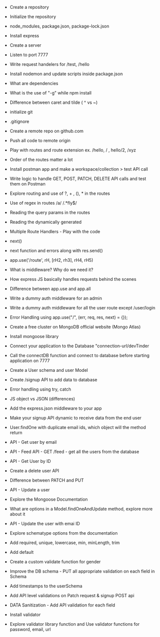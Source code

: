 - Create a repository
- Initialize the repository
- node_modules, package.json, package-lock.json
- Install express
- Create a server
- Listen to port 7777
- Write request handelers for /test, /hello
- Install nodemon and update scripts inside package.json
- What are dependencies
- What is the use of "-g" while npm install
- Difference between caret and tilde ( ^ vs ~)

- initialize git
- .gitignore
- Create a remote repo on github.com
- Push all code to remote origin
- Play with routes and route extension ex. /hello, / , hello/2, /xyz
- Order of the routes matter a lot

- Install postman app and make a workspace/collection > test API call
- Write logic to handle GET, POST, PATCH, DELETE API calls and test them on Postman
- Explore routing and use of ?, + , (), \* in the routes
- Use of regex in routes /a/ /.\*fly$/
- Reading the query params in the routes
- Reading the dynamically generated

- Multiple Route Handlers - Play with the code
- next()
- next function and errors along with res.send()
- app.use('/route', rH, [rH2, rh3], rH4, rH5)
- What is middleware? Why do we need it?
- How express JS basically handles requests behind the scenes
- Difference between app.use and app.all
- Write a dummy auth middleware for an admin
- Write a dummy auth middleware for all the user route except /user/login
- Error Handling using app.use("/", (err, req, res, next) = {});

- Create a free cluster on MongoDB official website (Mongo Atlas)
- Install mongoose library
- Connect your application to the Database "connection-url/devTinder
- Call the connectDB function and connect to database before starting application on 7777
- Create a User schema and user Model
- Create /signup API to add data to database
- Error handling using try, catch

- JS object vs JSON (differences)
- Add the express.json middleware to your app
- Make your signup API dynamic to receive data from the end user
- User.findOne with duplicate email ids, which object will the method return
- API - Get user by email
- API - Feed API - GET /feed - get all the users from the database
- API - Get User by ID
- Create a delete user API
- Difference between PATCH and PUT
- API - Update a user
- Explore the Mongoose Documentation
- What are options in a Model.findOneAndUpdate method, explore more about it
- API - Update the user with emai ID

- Explore schematype options from the documentation
- Add required, unique, lowercase, min, minLength, trim
- Add default
- Create a custom validate function for gender
- Improve the DB schema - PUT all appropriate validation on each field in Schema
- Add timestamps to the userSchema
- Add API level validations on Patch request & signup POST api
- DATA Sanitization - Add API validation for each field
- Install validator
- Explore validator library function and Use validator functions for password, email, url
